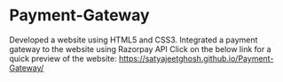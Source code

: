 # Payment-Gateway
Developed a website using HTML5 and CSS3. Integrated a payment gateway to the website using Razorpay API
Click on the below link for a quick preview of the website:
https://satyajeetghosh.github.io/Payment-Gateway/
